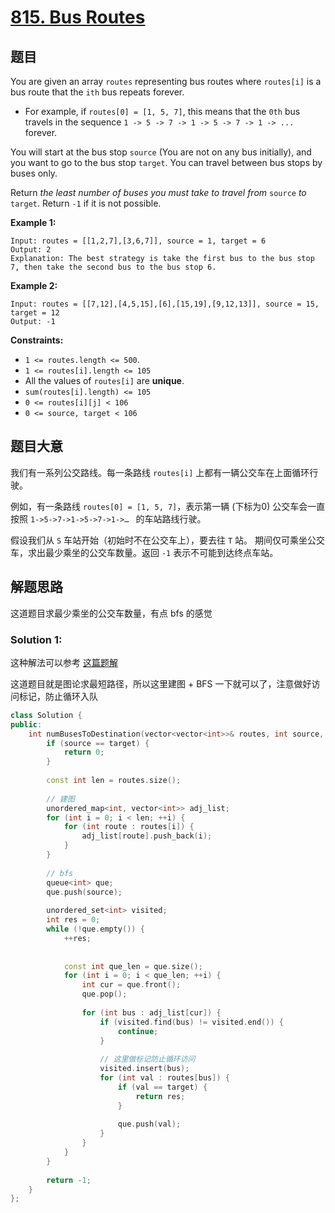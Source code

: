 # [815. Bus Routes](https://leetcode.com/problems/bus-routes/)

## 题目

You are given an array `routes` representing bus routes where `routes[i]` is a bus route that the `ith` bus repeats forever.

- For example, if `routes[0] = [1, 5, 7]`, this means that the `0th` bus travels in the sequence `1 -> 5 -> 7 -> 1 -> 5 -> 7 -> 1 -> ...` forever.

You will start at the bus stop `source` (You are not on any bus initially), and you want to go to the bus stop `target`. You can travel between bus stops by buses only.

Return *the least number of buses you must take to travel from* `source` *to* `target`. Return `-1` if it is not possible.

 

**Example 1:**

```
Input: routes = [[1,2,7],[3,6,7]], source = 1, target = 6
Output: 2
Explanation: The best strategy is take the first bus to the bus stop 7, then take the second bus to the bus stop 6.
```

**Example 2:**

```
Input: routes = [[7,12],[4,5,15],[6],[15,19],[9,12,13]], source = 15, target = 12
Output: -1
```

 

**Constraints:**

- `1 <= routes.length <= 500`.
- `1 <= routes[i].length <= 105`
- All the values of `routes[i]` are **unique**.
- `sum(routes[i].length) <= 105`
- `0 <= routes[i][j] < 106`
- `0 <= source, target < 106`

## 题目大意

我们有一系列公交路线。每一条路线 `routes[i]` 上都有一辆公交车在上面循环行驶。

例如，有一条路线 `routes[0] = [1, 5, 7]`，表示第一辆 (下标为0) 公交车会一直按照 `1->5->7->1->5->7->1->… ` 的车站路线行驶。

假设我们从 `S` 车站开始（初始时不在公交车上），要去往 `T` 站。 期间仅可乘坐公交车，求出最少乘坐的公交车数量。返回 `-1` 表示不可能到达终点车站。

## 解题思路 

这道题目求最少乘坐的公交车数量，有点 bfs 的感觉

### Solution 1:

这种解法可以参考 [这篇题解](https://books.halfrost.com/leetcode/ChapterFour/0800~0899/0815.Bus-Routes/)

这道题目就是图论求最短路径，所以这里建图 + BFS 一下就可以了，注意做好访问标记，防止循环入队

````c++
class Solution {
public:
    int numBusesToDestination(vector<vector<int>>& routes, int source, int target) {
        if (source == target) {
            return 0;
        }
        
        const int len = routes.size();
        
        // 建图
        unordered_map<int, vector<int>> adj_list;
        for (int i = 0; i < len; ++i) {
            for (int route : routes[i]) {
                adj_list[route].push_back(i);
            }
        }
        
        // bfs
        queue<int> que;
        que.push(source);
        
        unordered_set<int> visited;
        int res = 0;
        while (!que.empty()) {
            ++res;
            
            
            const int que_len = que.size();
            for (int i = 0; i < que_len; ++i) {
                int cur = que.front();
                que.pop();
                
                for (int bus : adj_list[cur]) {
                    if (visited.find(bus) != visited.end()) {
                        continue;
                    }
                    
                    // 这里做标记防止循环访问
                    visited.insert(bus);
                    for (int val : routes[bus]) {
                        if (val == target) {
                            return res;
                        }
                        
                        que.push(val);
                    }
                }
            }
        }
        
        return -1;
    }
};
````
